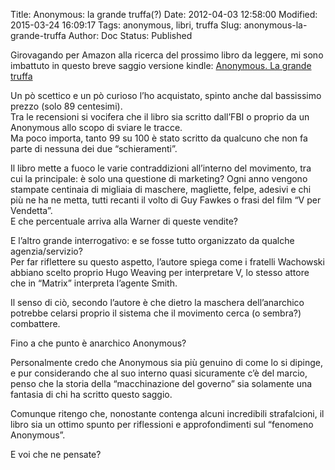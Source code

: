 Title: Anonymous: la grande truffa(?)
Date: 2012-04-03 12:58:00
Modified: 2015-03-24 16:09:17
Tags: anonymous, libri, truffa
Slug: anonymous-la-grande-truffa
Author: Doc
Status: Published

Girovagando per Amazon alla ricerca del prossimo libro da leggere, mi
sono imbattuto in questo breve saggio versione kindle: [Anonymous. La
grande
truffa](https://www.amazon.it/gp/product/B007J6Y1KS/ref=as_li_ss_tl?ie=UTF8&tag=filippogiomi-21&linkCode=as2&camp=3370&creative=24114&creativeASIN=B007J6Y1KS "Anonymous. La grande truffa")

Un pò scettico e un pò curioso l’ho acquistato, spinto anche dal
bassissimo prezzo (solo 89 centesimi).  
Tra le recensioni si vocifera che il libro sia scritto dall’FBI o
proprio da un Anonymous allo scopo di sviare le tracce.  
Ma poco importa, tanto 99 su 100 è stato scritto da qualcuno che non fa
parte di nessuna dei due “schieramenti”.

Il libro mette a fuoco le varie contraddizioni all’interno del
movimento, tra cui la principale: è solo una questione di marketing?
Ogni anno vengono stampate centinaia di migliaia di maschere, magliette,
felpe, adesivi e chi più ne ha ne metta, tutti recanti il volto di Guy
Fawkes o frasi del film “V per Vendetta”.  
E che percentuale arriva alla Warner di queste vendite?

E l’altro grande interrogativo: e se fosse tutto organizzato da qualche
agenzia/servizio?  
Per far riflettere su questo aspetto, l’autore spiega come i fratelli
Wachowski abbiano scelto proprio Hugo Weaving per interpretare V, lo
stesso attore che in “Matrix” interpreta l’agente Smith.

Il senso di ciò, secondo l’autore è che dietro la maschera
dell’anarchico potrebbe celarsi proprio il sistema che il movimento
cerca (o sembra?) combattere.

Fino a che punto è anarchico Anonymous?

Personalmente credo che Anonymous sia più genuino di come lo si dipinge,
e pur considerando che al suo interno quasi sicuramente c’è del marcio,
penso che la storia della “macchinazione del governo” sia solamente una
fantasia di chi ha scritto questo saggio.

Comunque ritengo che, nonostante contenga alcuni incredibili
strafalcioni, il libro sia un ottimo spunto per riflessioni e
approfondimenti sul “fenomeno Anonymous”.

E voi che ne pensate?
